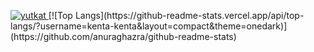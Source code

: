 <p align="left">
  <a href="https://github.com/kenta-kenta/">
    <img src="https://komarev.com/ghpvc/?username=kenta-kenta" alt="yutkat" />
  </a>
[![Top Langs](https://github-readme-stats.vercel.app/api/top-langs/?username=kenta-kenta&layout=compact&theme=onedark)](https://github.com/anuraghazra/github-readme-stats)
<!---
kenta-kenta/kenta-kenta is a ✨ special ✨ repository because its `README.md` (this file) appears on your GitHub profile.
You can click the Preview link to take a look at your changes.
--->
